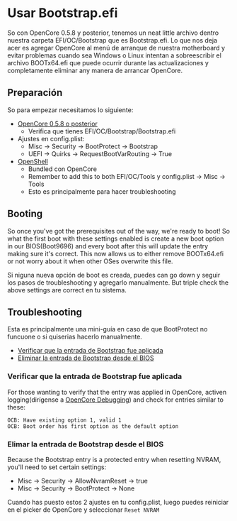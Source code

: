 # Usar Bootstrap.efi



So con OpenCore 0.5.8 y posterior, tenemos un neat little archivo dentro nuestra carpeta EFI/OC/Bootstrap que es Bootstrap.efi. Lo que nos deja acer es agregar OpenCore al menú de arranque de nuestra motherboard y evitar problemas cuando sea Windows o Linux intentan a sobreescribir el archivo BOOTx64.efi que puede ocurrir durante las actualizaciones y completamente eliminar any manera de arrancar OpenCore.

## Preparación

So para empezar necesitamos lo siguiente:

* [OpenCore 0.5.8 o posterior](https://github.com/acidanthera/OpenCorePkg/releases)
  * Verifica que tienes EFI/OC/Bootstrap/Bootstrap.efi
* Ajustes en config.plist:
  * Misc -> Security -> BootProtect -> Bootstrap
  * UEFI -> Quirks -> RequestBootVarRouting -> True
* [OpenShell](https://github.com/acidanthera/OpenCorePkg/releases)
  * Bundled con OpenCore
  * Remember to add this to both EFI/OC/Tools y config.plist -> Misc -> Tools
  * Esto es principalmente para hacer troubleshooting
  
## Booting

So once you've got the prerequisites out of the way, we're ready to boot! So what the first boot with these settings enabled is create a new boot option in our BIOS(Boot9696) and every boot after this will update the entry making sure it's correct. This now allows us to either remove BOOTx64.efi or not worry about it when other OSes overwrite this file.

Si niguna nueva opción de boot es creada, puedes can go down y seguir los pasos de troubleshooting y agregarlo manualmente. But triple check the above settings are correct en tu sistema.
  
## Troubleshooting

Esta es principalmente una mini-guía en caso de que BootProtect no funcuone o si quiserias hacerlo manualmente.

* [Verificar que la entrada de Bootstrap fue aplicada](#verifcar-que-la-entrada-de-bootstrap-fue-aplicada)
* [Eliminar la entrada de Bootstrap desde el BIOS](#eliminar-la-entrada-de-bootstrap-desde-el-bios)

### Verificar que la entrada de Bootstrap fue aplicada

For those wanting to verify that the entry was applied in OpenCore, activen logging(dirígense a [OpenCore Debugging](https://dortania.github.io/OpenCore-Install-Guide/troubleshooting/debug.html)) and check for entries similar to these:

```
OCB: Have existing option 1, valid 1
OCB: Boot order has first option as the default option
```

### Elimar la entrada de Bootstrap desde el BIOS

Because the Bootstrap entry is a protected entry when resetting NVRAM, you'll need to set certain settings:

* Misc -> Security -> AllowNvramReset -> true
* Misc -> Security -> BootProtect -> None

Cuando has puesto estos 2 ajustes en tu config.plist, luego puedes reiniciar en el picker de OpenCore y seleccionar `Reset NVRAM`
